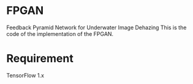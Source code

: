 # FPGAN
Feedback Pyramid Network for Underwater Image Dehazing
This is the code of the implementation of the FPGAN.

# Requirement
TensorFlow 1.x
